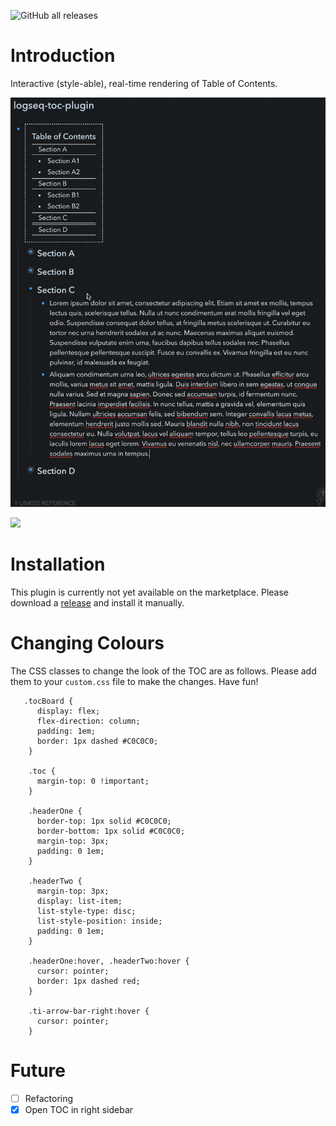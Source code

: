 ![GitHub all releases](https://img.shields.io/github/downloads/hkgnp/logseq-toc-plugin/total)

# Introduction

Interactive (style-able), real-time rendering of Table of Contents.

![](/screenshots/demo2.gif)

![](/screenshots/demo.gif)

# Installation

This plugin is currently not yet available on the marketplace. Please download a [release](https://github.com/hkgnp/logseq-toc-plugin/releases) and install it manually.

# Changing Colours

The CSS classes to change the look of the TOC are as follows. Please add them to your `custom.css` file to make the changes. Have fun!

```
   .tocBoard {
      display: flex;
      flex-direction: column;
      padding: 1em;
      border: 1px dashed #C0C0C0;
    }

    .toc {
      margin-top: 0 !important;
    }

    .headerOne {
      border-top: 1px solid #C0C0C0;
      border-bottom: 1px solid #C0C0C0;
      margin-top: 3px;
      padding: 0 1em;
    }

    .headerTwo {
      margin-top: 3px;
      display: list-item;
      list-style-type: disc;
      list-style-position: inside;
      padding: 0 1em;
    }

    .headerOne:hover, .headerTwo:hover {
      cursor: pointer;
      border: 1px dashed red;
    }

    .ti-arrow-bar-right:hover {
      cursor: pointer;
    }
```

# Future

- [ ] Refactoring
- [x] Open TOC in right sidebar
